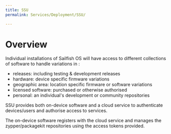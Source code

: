 ```yaml
---
title: SSU
permalink: Services/Deployment/SSU/

---
```


# Overview

Individual installations of Sailfish OS will have access to different
collections of software to handle variations in :

  - releases: including testing & development releases
  - hardware: device specific firmware variations
  - geographic area: location specific firmware or software variations
  - licensed software: purchased or otherwise authorised
  - personal: an individual's development or community repositories

SSU provides both on-device software and a cloud service to authenticate
devices/users and authorise access to services.

The on-device software registers with the cloud service and manages the
zypper/packagekit repositories using the access tokens provided.
